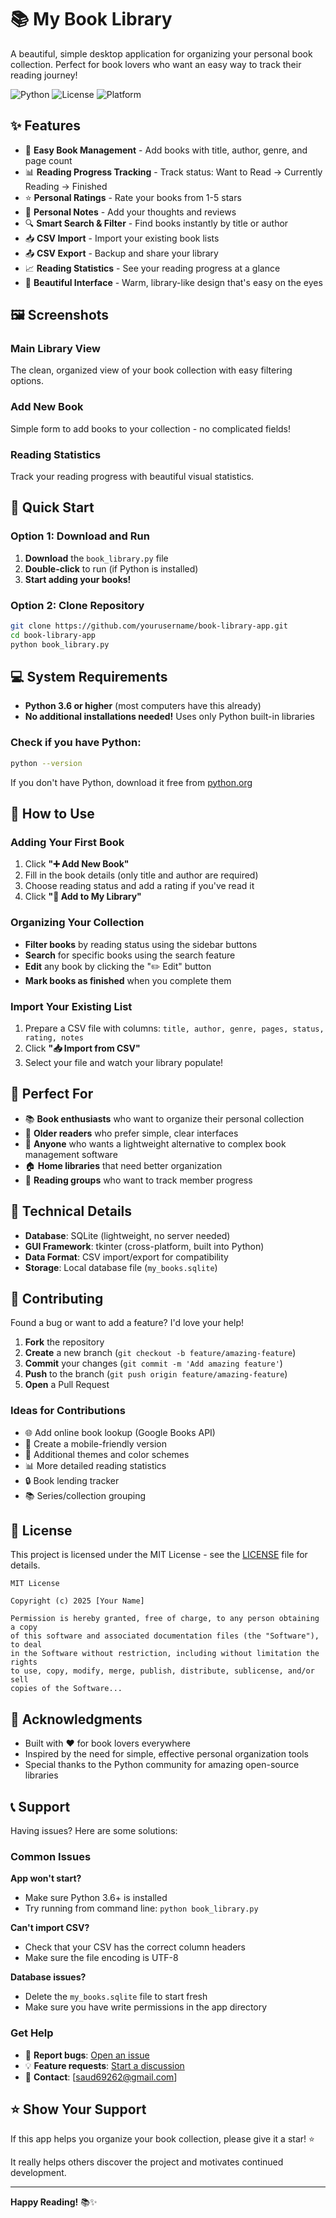 # 📚 My Book Library

A beautiful, simple desktop application for organizing your personal book collection. Perfect for book lovers who want an easy way to track their reading journey!

![Python](https://img.shields.io/badge/Python-3.6+-blue.svg)
![License](https://img.shields.io/badge/License-MIT-green.svg)
![Platform](https://img.shields.io/badge/Platform-Windows%20%7C%20macOS%20%7C%20Linux-lightgrey.svg)

## ✨ Features

- 📖 **Easy Book Management** - Add books with title, author, genre, and page count
- 📊 **Reading Progress Tracking** - Track status: Want to Read → Currently Reading → Finished
- ⭐ **Personal Ratings** - Rate your books from 1-5 stars
- 📝 **Personal Notes** - Add your thoughts and reviews
- 🔍 **Smart Search & Filter** - Find books instantly by title or author
- 📥 **CSV Import** - Import your existing book lists
- 📤 **CSV Export** - Backup and share your library
- 📈 **Reading Statistics** - See your reading progress at a glance
- 🎨 **Beautiful Interface** - Warm, library-like design that's easy on the eyes

## 🖼️ Screenshots

### Main Library View
The clean, organized view of your book collection with easy filtering options.

### Add New Book
Simple form to add books to your collection - no complicated fields!

### Reading Statistics
Track your reading progress with beautiful visual statistics.

## 🚀 Quick Start

### Option 1: Download and Run
1. **Download** the `book_library.py` file
2. **Double-click** to run (if Python is installed)
3. **Start adding your books!**

### Option 2: Clone Repository
```bash
git clone https://github.com/yourusername/book-library-app.git
cd book-library-app
python book_library.py
```

## 💻 System Requirements

- **Python 3.6 or higher** (most computers have this already)
- **No additional installations needed!** Uses only Python built-in libraries

### Check if you have Python:
```bash
python --version
```

If you don't have Python, download it free from [python.org](https://www.python.org/downloads/)

## 📖 How to Use

### Adding Your First Book
1. Click **"➕ Add New Book"**
2. Fill in the book details (only title and author are required)
3. Choose reading status and add a rating if you've read it
4. Click **"💾 Add to My Library"**

### Organizing Your Collection
- **Filter books** by reading status using the sidebar buttons
- **Search** for specific books using the search feature
- **Edit** any book by clicking the "✏️ Edit" button
- **Mark books as finished** when you complete them

### Import Your Existing List
1. Prepare a CSV file with columns: `title, author, genre, pages, status, rating, notes`
2. Click **"📥 Import from CSV"**
3. Select your file and watch your library populate!

## 🎯 Perfect For

- 📚 **Book enthusiasts** who want to organize their personal collection
- 👵 **Older readers** who prefer simple, clear interfaces
- 📱 **Anyone** who wants a lightweight alternative to complex book management software
- 🏠 **Home libraries** that need better organization
- 📖 **Reading groups** who want to track member progress

## 🔧 Technical Details

- **Database**: SQLite (lightweight, no server needed)
- **GUI Framework**: tkinter (cross-platform, built into Python)
- **Data Format**: CSV import/export for compatibility
- **Storage**: Local database file (`my_books.sqlite`)

## 🤝 Contributing

Found a bug or want to add a feature? I'd love your help!

1. **Fork** the repository
2. **Create** a new branch (`git checkout -b feature/amazing-feature`)
3. **Commit** your changes (`git commit -m 'Add amazing feature'`)
4. **Push** to the branch (`git push origin feature/amazing-feature`)
5. **Open** a Pull Request

### Ideas for Contributions
- 🌐 Add online book lookup (Google Books API)
- 📱 Create a mobile-friendly version
- 🎨 Additional themes and color schemes
- 📊 More detailed reading statistics
- 🔒 Book lending tracker
- 📚 Series/collection grouping

## 📄 License

This project is licensed under the MIT License - see the [LICENSE](LICENSE) file for details.

```
MIT License

Copyright (c) 2025 [Your Name]

Permission is hereby granted, free of charge, to any person obtaining a copy
of this software and associated documentation files (the "Software"), to deal
in the Software without restriction, including without limitation the rights
to use, copy, modify, merge, publish, distribute, sublicense, and/or sell
copies of the Software...
```

## 🙏 Acknowledgments

- Built with ❤️ for book lovers everywhere
- Inspired by the need for simple, effective personal organization tools
- Special thanks to the Python community for amazing open-source libraries

## 📞 Support

Having issues? Here are some solutions:

### Common Issues
**App won't start?**
- Make sure Python 3.6+ is installed
- Try running from command line: `python book_library.py`

**Can't import CSV?**
- Check that your CSV has the correct column headers
- Make sure the file encoding is UTF-8

**Database issues?**
- Delete the `my_books.sqlite` file to start fresh
- Make sure you have write permissions in the app directory

### Get Help
- 🐛 **Report bugs**: [Open an issue](https://github.com/keym11/shelf/issues)
- 💡 **Feature requests**: [Start a discussion](https://github.com/keym11/shelf/discussions)
- 📧 **Contact**: [saud69262@gmail.com]

## ⭐ Show Your Support

If this app helps you organize your book collection, please give it a star! ⭐

It really helps others discover the project and motivates continued development.

---

**Happy Reading!** 📚✨

